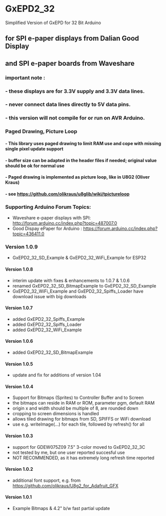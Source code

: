 # GxEPD2_32
Simplified Version of GxEPD for 32 Bit Arduino

## for SPI e-paper displays from Dalian Good Display 
## and SPI e-paper boards from Waveshare

### important note :
### - these displays are for 3.3V supply and 3.3V data lines.
### - never connect data lines directly to 5V data pins.
### - this version will not compile for or run on AVR Arduino.

### Paged Drawing, Picture Loop
#### - This library uses paged drawing to limit RAM use and cope with missing single pixel update support
#### - buffer size can be adapted in the header files if needed; original value should be ok for normal use
#### - Paged drawing is implemented as picture loop, like in U8G2 (Oliver Kraus)
#### - see https://github.com/olikraus/u8glib/wiki/tpictureloop

### Supporting Arduino Forum Topics:

- Waveshare e-paper displays with SPI: http://forum.arduino.cc/index.php?topic=487007.0
- Good Dispay ePaper for Arduino : https://forum.arduino.cc/index.php?topic=436411.0

### Version 1.0.9
- GxEPD2_32_SD_Example & GxEPD2_32_WiFi_Example for ESP32
#### Version 1.0.8
- interim update with fixes & enhancements to 1.0.7 & 1.0.6
- renamed GxEPD2_32_SD_BitmapExample to GxEPD2_32_SD_Example
- GxEPD2_32_WiFi_Example and GxEPD2_32_Spiffs_Loader have download issue with big downloads
#### Version 1.0.7
- added GxEPD2_32_Spiffs_Example
- added GxEPD2_32_Spiffs_Loader
- added GxEPD2_32_WiFi_Example
#### Version 1.0.6
- added GxEPD2_32_SD_BitmapExample
#### Version 1.0.5
- update and fix for additions of version 1.04
#### Version 1.0.4
- Support for Bitmaps (Sprites) to Controller Buffer and to Screen
- the bitmaps can reside in RAM or ROM, parameter pgm, default RAM
- origin x and width should be multiple of 8, are rounded down
- cropping to screen dimensions is handled
- allows tiled drawing for bitmaps from SD, SPIFFS or WiFi download
- use e.g. writeImage(...) for each tile, followed by refresh() for all
#### Version 1.0.3
- support for GDEW075Z09 7.5" 3-color moved to GxEPD2_32_3C
- not tested by me, but one user reported succesful use
- NOT RECOMMENDED, as it has extremely long refresh time reported
#### Version 1.0.2
- additional font support, e.g. from https://github.com/olikraus/U8g2_for_Adafruit_GFX
#### Version 1.0.1
- Example Bitmaps & 4.2" b/w fast partial update
